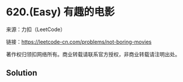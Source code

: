# 620.(Easy) 有趣的电影



来源：力扣（LeetCode）

链接：https://leetcode-cn.com/problems/not-boring-movies 

著作权归领扣网络所有。商业转载请联系官方授权，非商业转载请注明出处。



## Solution 



```sql



```
    